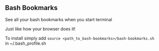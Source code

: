 ## Bash Bookmarks

See all your bash bookmarks when you start terminal

Just like how your browser does it!

To install simply add `source <path_to_bash-bookmarks>/bash-bookmarks.sh` in ~/.bash_profile.sh
